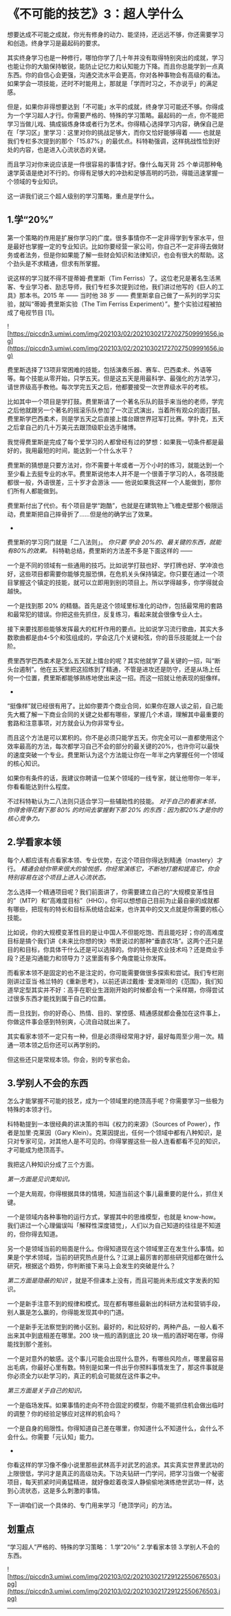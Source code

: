 # 《不可能的技艺》3：超人学什么

想要达成不可能之成就，你光有修身的动力、能坚持，还远远不够，你还需要学习和创造。终身学习是最起码的要求。

其实终身学习也是一种修行，哪怕你学了几十年并没有取得特别突出的成就，学习也能让你的大脑保持敏锐，能防止记忆力和认知能力下降。而且你总能学到一点真东西。你的自信心会更强，沟通交流水平会更高，你对各种事物会有高级的看法。如果学会一项技能，还时不时能用上，那就是「学而时习之，不亦说乎」的满足感。

但是，如果你非得想要达到「不可能」水平的成就，终身学习可能还不够。你得成为一个学习超人才行。你需要严格的、特殊的学习策略。最起码的一点，你不能把学习当做儿戏、搞成锻炼身体或者行为艺术。你得精心选择学习内容，确保自己是在「学习区」里学习：这里对你的挑战足够大，而你又恰好能够得着 —— 也就是我们专栏多次提到的那个「15.87%」的最优点。科特勒强调，这样挑战性恰到好处的内容，也是进入心流状态的关键。

而且学习对你来说应该是一件很容易的事情才好。像什么每天背 25 个单词那种龟速学英语是绝对不行的。你得有足够大的冲劲和足够高明的巧劲，得能迅速掌握一个领域的专业知识。

这一讲我们说三个超人级别的学习策略，重点是学什么。

## 1.学“20%”

第一个策略的作用是扩展你学习的广度。很多事情你不一定非得学到专家水平，但是最好也掌握一定的专业知识。比如你要经营一家公司，你自己不一定非得去做财务或者法务，但是你如果能了解一些财会知识和法律知识，也会有很大的帮助。这个劲头是不求精通，但求有所掌握。

说这样的学习就不得不提蒂姆·费里斯（Tim Ferriss）了。这位老兄是著名生活黑客、专业学习者、励志导师，我们专栏多次提到过他，我们讲过他写的《巨人的工具》那本书。2015 年 —— 当时他 38 岁 —— 费里斯拿自己做了一系列的学习实验，就叫“蒂姆·费里斯实验（The Tim Ferriss Experiment）”。整个实验过程被拍成了电视节目 [1]。

![https://piccdn3.umiwi.com/img/202103/02/202103021727027509991656.jpg](https://piccdn3.umiwi.com/img/202103/02/202103021727027509991656.jpg)

费里斯选择了13项非常困难的技能，包括演奏乐器、赛车、巴西柔术、外语等等。每个技能从零开始，只学五天。但是这五天是用最科学、最强化的方法学习，请世界级高手教他。每次学完五天之后，他都要接受一次世界级水平的考核。

比如其中一个项目是学打鼓。费里斯请了一个著名乐队的鼓手来当他的老师，学完之后他就跟另一个著名的摇滚乐队参加了一次正式演出，当着所有观众的面打鼓。费里斯学巴西柔术，则是学五天之后直接上擂台跟世界冠军打比赛。学扑克，五天之后拿自己的几十万美元去跟顶级职业选手赌博。

我觉得费里斯是完成了每个爱学习的人都曾经有过的梦想：如果我一切条件都是最好的，我用最短的时间，能达到一个什么水平？

费里斯的猜想是只要方法对，你不需要十年或者一万个小时的练习，就能达到一个至少看上去挺专业的水平。费里斯说他本人并不是一个很善于学习的人，各项技能都很一般，外语很差，三十岁才会游泳 —— 他说如果我这样一个人能做到，那你们所有人都能做到。

费里斯付出了代价。有个项目是学“跑酷”，也就是在建筑物上飞檐走壁那个极限运动，费里斯把自己摔骨折了……但是他的确学出了效果。

*

费里斯的学习窍门就是「二八法则」。 *你只要*  *学会 20%的、最关键的东西，就能有80%的效果。* 科特勒总结，费里斯的方法差不多是下面这样的 ——

一个是不同的领域有一些通用的技巧。比如说学打鼓也好、学打牌也好、学冲浪也好，这些项目都需要你能够克服恐惧，在危机关头保持镇定。你只要在通过一个项目掌握这个镇定的技能，就可以立即用到别的项目上。所以学得越多，你学得就会越快。

一个是找到那 20% 的精髓。首先是这个领域里标准化的动作，包括最常用的套路和最常犯的错误。你把这些先抓住，反复练习，看起来就会很像专业人士。

接下来要找那些能够发挥最大的杠杆作用的要点。比如说学习流行歌曲，其实大多数歌曲都是由4-5个和弦组成的，学会这几个关键和弦，你的音乐技能就上一个台阶。

费里西学巴西柔术是怎么五天就上擂台的呢？其实他就学了最关键的一招，叫“断头台遏制”。他在五天里把这招练到了精通，不管是进攻还是防守，还是从场上任何一个位置，费里斯都能够熟练地使出来这一招。而这一招就让他表现的挺像样。

*

“挺像样”就已经很有用了。比如你要弄个商业合同，如果你在跟人谈之前，自己能先大概了解一下商业合同的关键之处都有哪些，掌握几个术语，理解其中最重要的套路和注意事项，对方就会认为你非常专业。

而且这个方法是可以累积的。你不是必须只能学五天。你完全可以一直都使用这个效率最高的方法，每次都学习自己不会的部分的最关键的20%，也许你可以最快的速度突破一个专业。费里斯认为这个方法能让你在一年半之内掌握任何一个领域的核心知识。

如果你有条件的话，我建议你聘请一位某个领域的一线专家，就让他带你一年半，你看看能达到什么程度。

不过科特勒认为二八法则只适合学习一些辅助性的技能。 *对于自己的看家本领，你得舍得花剩下那 80% 的时间去掌握剩下那 20% 的东西：因为那20%才是你的核心竞争力。*

## 2.学看家本领

每个人都应该有点看家本领、专业优势，在这个项目你得达到精通（mastery）才行。 *精通会给你带来很大的愉悦感，你经常演练它，不断地打磨和提高它，你会特别容易在这个项目上进入心流状态。*

怎么选择一个精通项目呢？我们前面讲了，你需要建立自己的“大规模变革性目的”（MTP）和“高难度目标”（HHG）。你可以想想自己目前为止最自豪的成就都有哪些，把现有的特长和目标系统结合起来，也许其中的交叉点就是你需要的核心技能。

比如说，你的大规模变革性目的是让中国人不但能吃饱、而且能吃好；你的高难度目标是搞个我们讲《未来比你想的快》书里说过的那种“垂直农场”。这两个还只是目的和目标，你具体干什么还是可以选择的。你的特长是农业技术吗？还是商业手段？还是沟通能力和领导力？这里面有多个角度能让你发挥。

而看家本领不是固定的也不是注定的，你可能需要做很多探索和尝试。我们专栏刚刚讲过亚当·格兰特的《重新思考》，以前还讲过戴维· 爱泼斯坦的《范围》，我们知道早定型其实并不好：高手在职业生涯刚开始的时候都会有一个采样期，你得尝试过很多东西才能找到属于自己的位置。

而一旦找到，你的好奇心、热情、目的、掌控感、精通感就都会叠加在这件事上，你做这件事会感到特别爽，心流自动就出来了。

其实看家本领不一定只有一种，但是必须得经常用才好，最好每周至少用一次。精通一项本领之后你还可以再学别的。

但这些还只是常规本领。你会，别的专家也会。

## 3.学别人不会的东西

怎么才能掌握不可能的技艺，成为一个领域里的绝顶高手呢？你需要学习一些极为特殊的本领才行。

科特勒提到一本很经典的讲决策的书叫《权力的来源》（Sources of Power），作者是加里·克莱因（Gary Klein）。克莱因提出，任何一个领域中都有八种知识，是只对专家可见，对其他人是不可见的。你得掌握这些一般人连看都看不见的知识，才可能成为绝顶高手。

我把这八种知识分成了三个方面。

 *第一方面是见识类知识。*

一个是大局观，你得根据具体的情境，知道当前这个事儿最重要的是什么，抓住关键。

一个是领域内各种事物的运行方式，掌握其中的思维模型，也就是 know-how。我们讲过一个心理偏误叫「解释性深度错觉」，人们以为自己知道的往往是不知道的，但你得去知道。

另一个是领域当前的局面是什么。你得知道现在这个领域里正在发生什么事情。如果是个学术领域，当前的研究热点是什么？江湖上最厉害的那些研究组都在做什么研究，根据这个趋势，你判断接下来马上会发生的突破是什么？

 *第二方面是隐蔽的知识* ，就是不但课本上没有，而且可能尚未形成文字发表的知识。

一个是新手注意不到的规律和模式。现在都有哪些最新出的科研方法和营销手段，别人赢是怎么赢的，你得能发现其中的门道。

一个是新手无法察觉到的微小区别。最好的，和比较好的，两种产品，一般人看不出来其中到底相差在哪里。200 块一瓶的酒到底比 20 块一瓶的酒好喝在哪，你得能找到那个差别。

一个是对意外的敏感。这个事儿可能会出现什么意外，有哪些风险点，哪里最容易出毛病，你最好心里有数。特别是如果一件出乎你预料事情发生了，那这件事就是你必须全力以赴学习的，真正的机会可能就在这件事之中。

 *第三方面是关于自己的知识。*

一个是临场发挥。如果事情的走向不符合固定的模型，你能不能抓住机会做出临时的调整？你的经验足够应对这样的机会吗？

一个是自身的局限性。你得知道自己差在哪里，你知道什么不知道什么，会什么不会什么。你需要「元认知」能力。

*

你看这样的学习像不像小说里那些武林高手对武艺的追求。其实真实世界里武功的上限很低，学问才是真正的高级功夫。下功夫钻研一门学问，把学习当做一个秘密项目，每天抓紧时间勇猛精进，就好像趁着夜深人静偷偷地演练绝世武功一样，达到心流状态，这是多么刺激的事情。

下一讲咱们说一个具体的、专门用来学习「绝顶学问」的方法。

## 划重点

“学习超人”严格的、特殊的学习策略：
1.学“20％”
2.学看家本领
3.学别人不会的东西。

![https://piccdn3.umiwi.com/img/202103/02/202103021729122550676503.jpg](https://piccdn3.umiwi.com/img/202103/02/202103021729122550676503.jpg)

---
